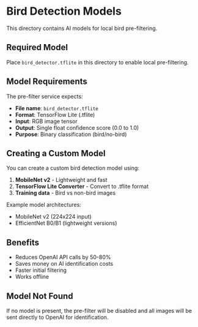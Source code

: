 # Bird Detection Models

This directory contains AI models for local bird pre-filtering.

## Required Model

Place `bird_detector.tflite` in this directory to enable local pre-filtering.

## Model Requirements

The pre-filter service expects:
- **File name**: `bird_detector.tflite`
- **Format**: TensorFlow Lite (.tflite)
- **Input**: RGB image tensor
- **Output**: Single float confidence score (0.0 to 1.0)
- **Purpose**: Binary classification (bird/no-bird)

## Creating a Custom Model

You can create a custom bird detection model using:

1. **MobileNet v2** - Lightweight and fast
2. **TensorFlow Lite Converter** - Convert to .tflite format
3. **Training data** - Bird vs non-bird images

Example model architectures:
- MobileNet v2 (224x224 input)
- EfficientNet B0/B1 (lightweight versions)

## Benefits

- Reduces OpenAI API calls by 50-80%
- Saves money on AI identification costs
- Faster initial filtering
- Works offline

## Model Not Found

If no model is present, the pre-filter will be disabled and all images will be sent directly to OpenAI for identification.